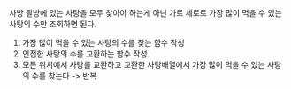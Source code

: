 사방 팔방에 있는 사탕을 모두 찾아야 하는게 아닌
가로 세로로 가장 많이 먹을 수 있는 사탕의 수만 조회하면 된다.

1. 가장 많이 먹을 수 있는 사탕의 수를 찾는 함수 작성
2. 인접한 사탕의 수를 교환하는 함수 작성.
3. 모든 위치에서 사탕를 교환하고 교환한 사탕배열에서 가장 많이 먹을 수 있는 사탕의 수를 찾는다 -> 반복